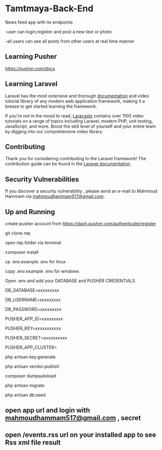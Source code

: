 # Tamtmaya-Back-End

News feed  app with its endpoints

-user can login,register and post a new text or photo

-all users can see all posts from other users at real time manner

## Learning Pusher

https://pusher.com/docs

## Learning Laravel

Laravel has the most extensive and thorough [documentation](https://laravel.com/docs) and video tutorial library of any modern web application framework, making it a breeze to get started learning the framework.

If you're not in the mood to read, [Laracasts](https://laracasts.com) contains over 1100 video tutorials on a range of topics including Laravel, modern PHP, unit testing, JavaScript, and more. Boost the skill level of yourself and your entire team by digging into our comprehensive video library.

## Contributing

Thank you for considering contributing to the Laravel framework! The contribution guide can be found in the [Laravel documentation](https://laravel.com/docs/contributions).

## Security Vulnerabilities

If you discover a security vulnerability , please send an e-mail to Mahmoud Hammam via [mahmoudhammam517@gmail.com](mailto:mahmoudhammam517@gmail.com).

## Up and Running

create pusher account from https://dash.pusher.com/authenticate/register

git clone rep

open rep folder via terminal

composer install

cp .env.example .env for linux

copy .env.example .env for windows

Open .env and add your DATABASE and PUSHER CREDENTIALS 

DB_DATABASE=xxxxxxxxx

DB_USERNAME=xxxxxxxxx

DB_PASSWORD=xxxxxxxxx

PUSHER_APP_ID=xxxxxxxxx

PUSHER_KEY=xxxxxxxxxxx

PUSHER_SECRET=xxxxxxxxxx

PUSHER_APP_CLUSTER=

php artisan key:generate

php artisan vendor:publish

composer dumpautoload

php artisan migrate

php artisan db:seed

## open app url and login with mahmoudhammam517@gmail.com , secret

## open /events.rss url on your installed app to see Rss xml file result 
